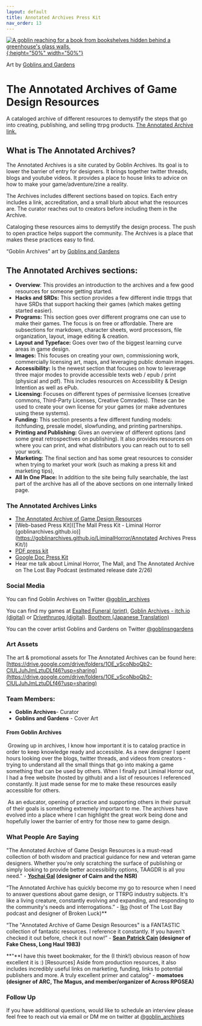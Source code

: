 ```yaml
---
layout: default
title: Annotated Archives Press Kit
nav_order: 13
---
```


[![A goblin reaching for a book from bookshelves hidden behind a greenhouse's glass walls.](/LiminalHorror/img/goblinarchives.png "Click to embiggen"){:height="50%" width="50%"}](/LiminalHorror/img/goblinarchives.png)

Art by [Goblins and Gardens](https://goblinsandgardens.com/)

# **The Annotated Archives of Game Design Resources**

A cataloged archive of different resources to demystify the steps that go into creating, publishing, and selling ttrpg products. [The Annotated Archive link.](https://goblinarchives.github.io/LiminalHorror/Game%20Design/)

## **What is The Annotated Archives?**
The Annotated Archives is a site curated by Goblin Archives. Its goal is to lower the barrier of entry for designers. It brings together twitter threads, blogs and youtube videos. It provides a place to house links to advice on how to make your game/adventure/zine a reality.

The Archives includes different sections based on topics. Each entry includes a link, accreditation, and a small blurb about what the resources are. The curator reaches out to creators before including them in the Archive.

Cataloging these resources aims to demystify the design process. The push to open practice helps support the community. The Archives is a place that makes these practices easy to find.

“Goblin Archives” art by [Goblins and Gardens](https://twitter.com/goblinsngardens)

## **The Annotated Archives sections:**

* **Overview**: This provides an introduction to the archives and a few good resources for someone getting started.
* **Hacks and SRDs:** This section provides a few different indie ttrpgs that have SRDs that support hacking their games (which makes getting started easier).
* **Programs:** This section goes over different programs one can use to make their games. The focus is on free or affordable. There are subsections for markdown, character sheets, word processors, file organization, layout, image editing & creation.
* **Layout and Typeface:** Goes over two of the biggest learning curve areas in game design.
* **Images:** This focuses on creating your own, commissioning work, commercially licensing art, maps, and leveraging public domain images.
* **Accessibility:** Is the newest section that focuses on how to leverage three major modes to provide accessible texts web / epub / print (physical and pdf). This includes resources on Accessibility & Design Intention as well as ePub.
* **Licensing:** Focuses on different types of permissive licenses (creative commons, Third-Party Licenses, Creative Comrades). These can be used to create your own license for your games (or make adventures using these systems).
* **Funding:** This section presents a few different funding models: itchfunding, presale model, slowfunding, and printing partnerships.
* **Printing and Publishing:** Gives an overview of different options (and some great retrospectives on publishing). It also provides resources on where you can print, and what distributors you can reach out to to sell your work.
* **Marketing:** The final section and has some great resources to consider when trying to market your work (such as making a press kit and marketing tips),
* **All In One Place:** In addition to the site being fully searchable, the last part of the archive has all of the above sections on one internally linked page.

### **The Annotated Archives Links**

* [The Annotated Archive of Game Design Resources](https://goblinarchives.github.io/LiminalHorror/Game%20Design/)
* [Web-based Press Kit]([The Mall Press Kit - Liminal Horror (goblinarchives.github.io)](https://goblinarchives.github.io/LiminalHorror/Annotated Archives Press Kit/))
* [PDF press kit](https://drive.google.com/file/d/1yH5oN3_AAWi-BPfytdZxP7yXYu9dDOhF/view?usp=sharing)
* [Google Doc Press Kit](https://docs.google.com/document/d/1yydJP1frEodQSVd-Le67YZH9MZcr-EdJ502kA-z4R-0/edit?usp=sharing)
* Hear me talk about Liminal Horror, The Mall, and The Annotated Archive on The Lost Bay Podcast (estimated release date 2/26)

### Social Media
You can find Goblin Archives on Twitter [@goblin_archives](https://twitter.com/goblin_archives)

You can find my games at [Exalted Funeral (print)](https://www.exaltedfuneral.com/products/liminal-horror-pdf), [Goblin Archives - itch.io (digital)](https://goblinarchives.itch.io/) or [Drivethrurpg (digital)](https://www.drivethrurpg.com/browse/pub/20053/Goblin-Archives). [Boothpm (Japanese Translation)](https://liminalhorror.booth.pm/)

You can the cover artist Goblins and Gardens on Twitter [@goblinsngardens](https://twitter.com/goblinsngardens)

### Art Assets

The art & promotional assets for The Annotated Archives can be found here:
[https://drive.google.com/drive/folders/1OE_vScoNboQb2-ClULJuhJmLztuDLf46?usp=sharing](https://drive.google.com/drive/folders/1OE_vScoNboQb2-ClULJuhJmLztuDLf46?usp=sharing)

### **Team Members**:

- **Goblin Archives**- Curator
- **Goblins and Gardens** - Cover Art

#### From Goblin Archives

​	Growing up in archives, I know how important it is to catalog practice in order to keep knowledge ready and accessible. As a new designer I spent hours looking over the blogs, twitter threads, and videos from creators - trying to understand all the small things that go into making a game something that can be used by others. When I finally put Liminal Horror out, I had a free website (hosted by github) and a list of resources I referenced constantly. It just made sense for me to make these resources easily accessible for others.

​	As an educator, opening of practice and supporting others in their pursuit of their goals is something extremely important to me. The archives have evolved into a place where I can highlight the great work being done and hopefully lower the barrier of entry for those new to game design.

### **What People Are Saying**

"The Annotated Archive of Game Design Resources is a must-read collection of both wisdom and practical guidance for new and veteran game designers. Whether you're only scratching the surface of publishing or simply looking to provide better accessibility options, TAAGDR is all you need." - **[Yochai Gal](https://twitter.com/yochaigal1) (designer of Cairn and the NSR)**

“The Annotated Archive has quickly become my go to resource when I need to answer questions about game design, or TTRPG industry subjects. It's like a living creature, constantly evolving and expanding, and responding to the community's needs and interrogations.”  - [Iko](https://twitter.com/thelostbay) (host of The Lost Bay podcast and designer of  Broken Luck)**

“The "Annotated Archive of Game Design Resources" is a FANTASTIC collection of fantastic resources. I reference it constantly.  If you haven't checked it out before, check it out now!” - **[Sean Patrick Cain](https://twitter.com/seanpatrickcain) (designer of Fake Chess, Long Haul 1983)**

**“**I have this tweet bookmaker, for the (I think!) obvious reason of how excellent it is :)  [Resources] Aside from production resources, it also includes incredibly useful links on marketing, funding, links to potential publishers and more. A truly excellent primer and catalog” - **momatoes (designer of ARC, The Magus, and member/organizer of Across RPGSEA)**

### Follow Up

If you have additional questions, would like to schedule an interview please feel free to reach out via email or DM me on twitter at [@goblin_archives](https://twitter.com/goblin_archives)
